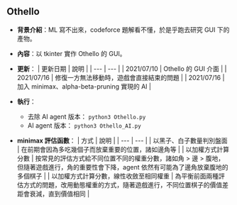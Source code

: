 ## Othello

- **背景介紹**：ML 寫不出來，codeforce 題解看不懂，於是乎跑去研究 GUI 下的產物。

- **內容**：以 tkinter 實作 Othello 的 GUI。

- **更新**：
  | 更新日期 | 說明 |
  | --- | --- |
  | 2021/07/10 | Othello 的 GUI 介面 |
  | 2021/07/16 | 修復一方無法移動時，遊戲會直接結束的問題 |
  | 2021/07/16 | 加入 minimax、alpha-beta-pruning 實現的 AI |

- **執行**：

  - 去除 AI agent 版本：
    `python3 Othello.py`
  - AI agent 版本：
    `python3 Othello_AI.py`

- **minimax 評估函數**：
  | 方式 | 說明 |
  | --- | --- |
  | 以黑子、白子數量判別盤面 | 在前期會因為多吃幾個子而放棄重要的位置，諸如邊角等 |
  | 以加權方式計算分數 | 按常見的評估方式給不同位置不同的權重分數，諸如角 > 邊 > 腹地，但隨著遊戲進行，角的重要性會下降，agent 依然有可能為了邊角放棄腹地的多個棋子 |
  | 以加權方式計算分數，線性收斂至相同權重 | 為平衡前面兩種評估方式的問題，改用動態權重的方式，隨著遊戲進行，不同位置棋子的價值差距會衰減，直到價值相同 |
